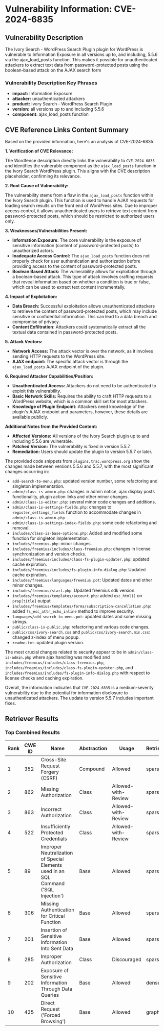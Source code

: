 # Vulnerability Information: CVE-2024-6835

## Vulnerability Description
The Ivory Search - WordPress Search Plugin plugin for WordPress is vulnerable to Information Exposure in all versions up to, and including, 5.5.6 via the ajax_load_posts function. This makes it possible for unauthenticated attackers to extract text data from password-protected posts using the boolean-based attack on the AJAX search form

### Vulnerability Description Key Phrases
- **impact:** Information Exposure
- **attacker:** unauthenticated attackers
- **product:** Ivory Search - WordPress Search Plugin
- **version:** all versions up to and including 5.5.6
- **component:** ajax_load_posts function

## CVE Reference Links Content Summary
Based on the provided information, here's an analysis of CVE-2024-6835:

**1. Verification of CVE Relevance:**

The Wordfence description directly links the vulnerability to `CVE-2024-6835` and identifies the vulnerable component as the `ajax_load_posts` function in the Ivory Search WordPress plugin. This aligns with the CVE description placeholder, confirming its relevance.

**2. Root Cause of Vulnerability:**

The vulnerability stems from a flaw in the `ajax_load_posts` function within the Ivory Search plugin. This function is used to handle AJAX requests for loading search results on the front end of WordPress sites. Due to improper access control, it allows unauthenticated users to retrieve text content from password-protected posts, which should be restricted to authorized users only.

**3. Weaknesses/Vulnerabilities Present:**

*   **Information Exposure:** The core vulnerability is the exposure of sensitive information (content of password-protected posts) to unauthorized actors.
*   **Inadequate Access Control:**  The `ajax_load_posts` function does not properly check for user authentication and authorization before providing access to the content of password-protected posts.
*   **Boolean Based Attack:** The vulnerability allows for exploitation through a boolean-based attack. This type of attack involves crafting requests that reveal information based on whether a condition is true or false, which can be used to extract text content incrementally.

**4. Impact of Exploitation:**

*   **Data Breach:** Successful exploitation allows unauthenticated attackers to retrieve the content of password-protected posts, which may include sensitive or confidential information. This can lead to a data breach and compromise of privacy.
*   **Content Exfiltration:** Attackers could systematically extract all the textual data contained in password-protected posts.

**5. Attack Vectors:**

*   **Network Access:** The attack vector is over the network, as it involves sending HTTP requests to the WordPress site.
*   **AJAX endpoint:** The specific attack vector is through the `ajax_load_posts` AJAX endpoint of the plugin.

**6. Required Attacker Capabilities/Position:**

*   **Unauthenticated Access:** Attackers do not need to be authenticated to exploit this vulnerability.
*   **Basic Network Skills:** Requires the ability to craft HTTP requests to a WordPress website, which is a common skill set for most attackers.
*   **Knowledge of Plugin Endpoint:** Attackers need knowledge of the plugin's AJAX endpoint and parameters, however, these details are available publicly.

**Additional Notes from the Provided Content:**

*   **Affected Versions:** All versions of the Ivory Search plugin up to and including 5.5.6 are vulnerable.
*   **Patched Version:** The vulnerability is fixed in version 5.5.7.
*   **Remediation:** Users should update the plugin to version 5.5.7 or later.

The provided code snippets from `plugins.trac.wordpress.org` show the changes made between versions 5.5.6 and 5.5.7, with the most significant changes occurring in:
* `add-search-to-menu.php`: updated version number, some refactoring and singleton implementation.
* `admin/class-is-admin.php`: changes in admin notice, ajax display posts functionality, plugin action links and other minor changes.
* `admin/class-is-editor.php`: several minor code changes and additions.
* `admin/class-is-settings-fields.php`: changes to  `register_settings_fields` function to accommodate changes in `admin/class-is-admin.php`
* `admin/class-is-settings-index-fields.php`: some code refactoring and removal.
* `includes/class-is-base-options.php`: Added and modified some function for singleton implementation.
* `includes/freemius.php`: minor changes.
* `includes/freemius/includes/class-freemius.php`: changes in license synchronization and version checks.
* `includes/freemius/includes/class-fs-plugin-updater.php`: updated cache expiration.
* `includes/freemius/includes/fs-plugin-info-dialog.php`: Updated cache expiration.
* `includes/freemius/languages/freemius.pot`: Updated dates and other minor changes.
* `includes/freemius/start.php`: Updated freemius sdk version.
*  `includes/freemius/templates/account.php`: added `esc_html()` on `prop[title]` output
*   `includes/freemius/templates/forms/subscription-cancellation.php`: added `fs_esc_attr_echo_inline` method to improve security.
*   `languages/add-search-to-menu.pot`: updated dates and some missing strings.
*   `public/class-is-public.php`: refactoring and various code changes.
*   `public/css/ivory-search.css` and `public/css/ivory-search.min.css`: changed z-index of menu popup.
*   `readme.txt`: updated plugin version.

The most crucial changes related to security appear to be in `admin/class-is-admin.php` where ajax handling was modified and `includes/freemius/includes/class-freemius.php`, `includes/freemius/includes/class-fs-plugin-updater.php`, and  `includes/freemius/includes/fs-plugin-info-dialog.php` with respect to license checks and caching expiration.

Overall, the information indicates that `CVE-2024-6835` is a medium-severity vulnerability due to the potential for information disclosure to unauthenticated attackers. The update to version 5.5.7 includes important fixes.

## Retriever Results

### Top Combined Results

| Rank | CWE ID | Name | Abstraction | Usage  | Retrievers | Individual Scores |
|------|--------|------|-------------|-------|------------|-------------------|
| 1 | 352 | Cross-Site Request Forgery (CSRF) | Compound | Allowed | sparse | 0.115 |
| 2 | 862 | Missing Authorization | Class | Allowed-with-Review | sparse | 0.109 |
| 3 | 863 | Incorrect Authorization | Class | Allowed-with-Review | sparse | 0.109 |
| 4 | 522 | Insufficiently Protected Credentials | Class | Allowed-with-Review | sparse | 0.106 |
| 5 | 89 | Improper Neutralization of Special Elements used in an SQL Command ('SQL Injection') | Base | Allowed | sparse | 0.104 |
| 6 | 306 | Missing Authentication for Critical Function | Base | Allowed | sparse | 0.104 |
| 7 | 201 | Insertion of Sensitive Information Into Sent Data | Base | Allowed | sparse | 0.103 |
| 8 | 285 | Improper Authorization | Class | Discouraged | sparse | 0.102 |
| 9 | 202 | Exposure of Sensitive Information Through Data Queries | Base | Allowed | dense | 0.497 |
| 10 | 425 | Direct Request ('Forced Browsing') | Base | Allowed | graph | 0.002 |

